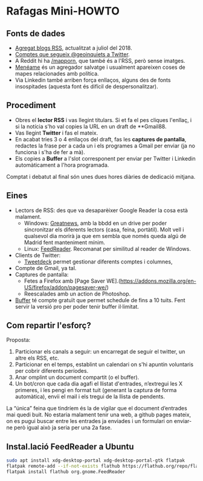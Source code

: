 # Rafagas Mini-HOWTO

## Fonts de dades

* [Agregat blogs RSS](mapes_brut_20180706.opml), actualitzat a juliol del 2018.
* [Comptes que segueix @geoinquiets a Twitter](https://twitter.com/geoinquiets/following).
* A Reddit hi ha [/mapporn](https://www.reddit.com/r/MapPorn/), que també és a l'RSS, però sense imatges.
* [Menéame](https://www.meneame.net/) és un agregador salvatge i usualment apareixen coses de mapes relacionades amb política.
* Via Linkedin també arriben força enllaços, alguns des de fonts insospitades (aquesta font és difícil de despersonalitzar).

## Procediment

* Obres el **lector RSS** i vas llegint titulars. Si et fa el pes cliques l'enllaç, i si la notícia s'ho val copies la URL en un draft de **Gmail88.
* Vas llegint **Twitter** i fas el mateix.
* En acabat tries 3 o 4 enllaços del draft, fas les **captures de pantalla**, redactes la frase per a cada un i els programes a Gmail per enviar (ja no funciona i s'ha de fer a mà).
* Els copies a **Buffer** a l'slot corresponent per enviar per Twitter i Linkedin automàticament a l'hora programada.

Comptat i debatut al final són unes dues hores diàries de dedicació mitjana.

## Eines

* Lectors de RSS: des que va desaparèixer Google Reader la cosa està malament.
    * Windows: [Greatnews](http://www.curiostudio.com/), amb la bbdd en un drive per poder sincronitzar els diferents lectors (casa, feina, portàtil). Molt vell i qualsevol dia morirà ja que em sembla que només queda algú de Madrid fent manteniment mínim.
    * Linux: [FeedReader](https://jangernert.github.io/FeedReader/). Recomanat per similitud al reader de Windows.
* Clients de Twitter:
    * [Tweetdeck](https://tweetdeck.twitter.com/) permet gestionar diferents comptes i columnes,
* Compte de Gmail, ya tal.
* Captures de pantalla:
    * Fetes a Firefox amb [Page Saver WE].(https://addons.mozilla.org/en-US/firefox/addon/pagesaver-we/)
    * Reescalades amb un action de Photoshop.
* [Buffer](https://buffer.com/app) té compte gratuït que permet schedule de fins a 10 tuits. Fent servir la versió pro per poder tenir buffer il·limitat.


## Com repartir l'esforç?

Proposta:

1. Particionar els canals a seguir: un encarregat de seguir el twitter, un altre els RSS, etc.
1. Particionar en el temps, establint un calendari on s'hi apuntin voluntaris per cobrir diferents períodes.
1. Anar omplint un document compartit (o el buffer).
1. Un bot/cron que cada dia agafi el llistat d'entrades, n’extregui les X primeres, i les pengi en format tuit (generant la captura de forma automàtica), envii el mail i els tregui de la llista de pendents.

La “única” feina que tindríem és la de vigilar que el document d’entrades mai quedi buit. No estaria malament tenir una web, a github pages mateix, on es pugui buscar entre les entrades ja enviades i un formulari on enviar-ne però igual això ja seria per una 2a fase.


## Instal.lació FeedReader a Ubuntu

```bash
sudo apt install xdg-desktop-portal xdg-desktop-portal-gtk flatpak
flatpak remote-add --if-not-exists flathub https://flathub.org/repo/flathub.flatpakrepo
flatpak install flathub org.gnome.FeedReader
```
